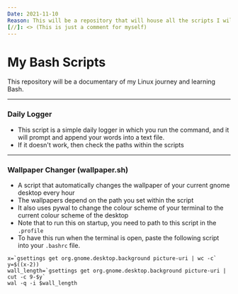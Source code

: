 ```yaml
---
Date: 2021-11-10
Reason: This will be a repository that will house all the scripts I will be working on.
[//]: <> (This is just a comment for myself)
---
```


# My Bash Scripts

This repository will be a documentary of my Linux journey and learning Bash.

---

### Daily Logger

-   This script is a simple daily logger in which you run the command, and it will prompt and append your words into a text file.
-   If it doesn't work, then check the paths within the scripts

---

### Wallpaper Changer (wallpaper.sh)

-   A script that automatically changes the wallpaper of your current gnome desktop every hour
-   The wallpapers depend on the path you set within the script
-   It also uses pywal to change the colour scheme of your terminal to the current colour scheme of the desktop
-   Note that to run this on startup, you need to path to this script in the `.profile`
-   To have this run when the terminal is open, paste the following script into your `.bashrc` file.

```
x=`gsettings get org.gnome.desktop.background picture-uri | wc -c`
y=$((x-2))
wall_length=`gsettings get org.gnome.desktop.background picture-uri | cut -c 9-$y`
wal -q -i $wall_length
```
